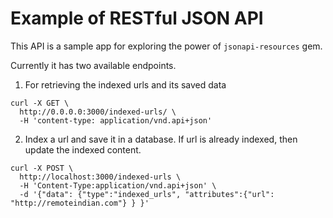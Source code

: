 # Example of RESTful JSON API

This API is a sample app for exploring the power of `jsonapi-resources` gem.

Currently it has two available endpoints.

1. For retrieving the indexed urls and its saved data
  ```
  curl -X GET \
    http://0.0.0.0:3000/indexed-urls/ \
    -H 'content-type: application/vnd.api+json'
  ```

2. Index a url and save it in a database. If url is already indexed, then update the indexed content.
  ```
  curl -X POST \
    http://localhost:3000/indexed-urls \
    -H 'Content-Type:application/vnd.api+json' \
    -d '{"data": {"type":"indexed_urls", "attributes":{"url": "http://remoteindian.com"} } }'
  ```

